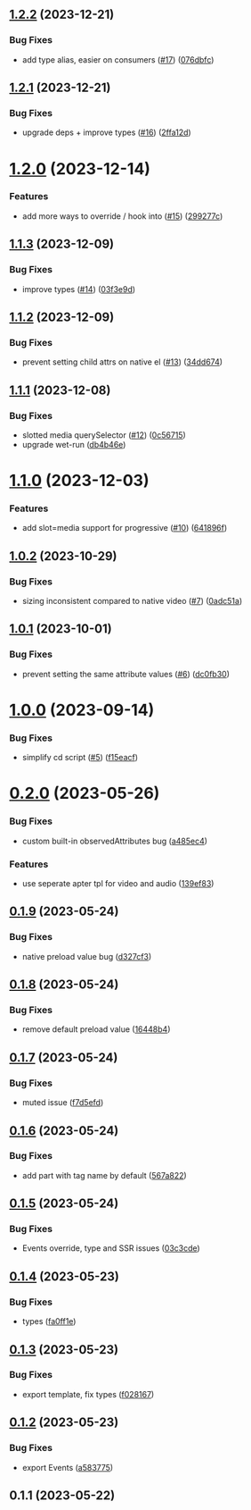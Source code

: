 ## [1.2.2](https://github.com/muxinc/custom-media-element/compare/v1.2.1...v1.2.2) (2023-12-21)


### Bug Fixes

* add type alias, easier on consumers ([#17](https://github.com/muxinc/custom-media-element/issues/17)) ([076dbfc](https://github.com/muxinc/custom-media-element/commit/076dbfc25aad177d005799b054a8aac8c539df1f))



## [1.2.1](https://github.com/muxinc/custom-media-element/compare/v1.2.0...v1.2.1) (2023-12-21)


### Bug Fixes

* upgrade deps + improve types ([#16](https://github.com/muxinc/custom-media-element/issues/16)) ([2ffa12d](https://github.com/muxinc/custom-media-element/commit/2ffa12dd8aa7a096cffc015bdeb6cb00b1cff561))



# [1.2.0](https://github.com/muxinc/custom-media-element/compare/v1.1.3...v1.2.0) (2023-12-14)


### Features

* add more ways to override / hook into  ([#15](https://github.com/muxinc/custom-media-element/issues/15)) ([299277c](https://github.com/muxinc/custom-media-element/commit/299277c4a94b356073e44f0b02838e13d77d208f))



## [1.1.3](https://github.com/muxinc/custom-media-element/compare/v1.1.2...v1.1.3) (2023-12-09)


### Bug Fixes

* improve types ([#14](https://github.com/muxinc/custom-media-element/issues/14)) ([03f3e9d](https://github.com/muxinc/custom-media-element/commit/03f3e9de1665142fd87bbe772630f028ee7d6f97))



## [1.1.2](https://github.com/muxinc/custom-media-element/compare/v1.1.1...v1.1.2) (2023-12-09)


### Bug Fixes

* prevent setting child attrs on native el ([#13](https://github.com/muxinc/custom-media-element/issues/13)) ([34dd674](https://github.com/muxinc/custom-media-element/commit/34dd674459259d870975d998e324354a240eea44))



## [1.1.1](https://github.com/muxinc/custom-media-element/compare/v1.1.0...v1.1.1) (2023-12-08)


### Bug Fixes

* slotted media querySelector ([#12](https://github.com/muxinc/custom-media-element/issues/12)) ([0c56715](https://github.com/muxinc/custom-media-element/commit/0c56715c596e9a91cddb53ed0cdd72577677d16a))
* upgrade wet-run ([db4b46e](https://github.com/muxinc/custom-media-element/commit/db4b46e1ba41c78a17c6f52f8c3bba8ba2f2963c))



# [1.1.0](https://github.com/muxinc/custom-media-element/compare/v1.0.2...v1.1.0) (2023-12-03)


### Features

* add slot=media support for progressive ([#10](https://github.com/muxinc/custom-media-element/issues/10)) ([641896f](https://github.com/muxinc/custom-media-element/commit/641896f8506c3016f5e9ccf10191223a8e3e55fd))



## [1.0.2](https://github.com/muxinc/custom-media-element/compare/v1.0.1...v1.0.2) (2023-10-29)


### Bug Fixes

* sizing inconsistent compared to native video ([#7](https://github.com/muxinc/custom-media-element/issues/7)) ([0adc51a](https://github.com/muxinc/custom-media-element/commit/0adc51a841ed54a2c1dae16bf497f9e290d6aa3a))



## [1.0.1](https://github.com/muxinc/custom-media-element/compare/v1.0.0...v1.0.1) (2023-10-01)


### Bug Fixes

* prevent setting the same attribute values ([#6](https://github.com/muxinc/custom-media-element/issues/6)) ([dc0fb30](https://github.com/muxinc/custom-media-element/commit/dc0fb30b995af324dc0e9579fde8139bc79e1f4a))



# [1.0.0](https://github.com/muxinc/custom-media-element/compare/v0.2.0...v1.0.0) (2023-09-14)


### Bug Fixes

* simplify cd script ([#5](https://github.com/muxinc/custom-media-element/issues/5)) ([f15eacf](https://github.com/muxinc/custom-media-element/commit/f15eacfc0c2856e88015566a534294230410e110))



# [0.2.0](https://github.com/muxinc/custom-media-element/compare/v0.1.9...v0.2.0) (2023-05-26)


### Bug Fixes

* custom built-in observedAttributes bug ([a485ec4](https://github.com/muxinc/custom-media-element/commit/a485ec4e5166085662731e208a9950bd9440fbaf))


### Features

* use seperate apter tpl for video and audio ([139ef83](https://github.com/muxinc/custom-media-element/commit/139ef8332396b94b3c54a5c81a8c9da725e93b57))



## [0.1.9](https://github.com/muxinc/custom-media-element/compare/v0.1.8...v0.1.9) (2023-05-24)


### Bug Fixes

* native preload value bug ([d327cf3](https://github.com/muxinc/custom-media-element/commit/d327cf3584f1d49dbdec0d1d45bac7573345a70b))



## [0.1.8](https://github.com/muxinc/custom-media-element/compare/v0.1.7...v0.1.8) (2023-05-24)


### Bug Fixes

* remove default preload value ([16448b4](https://github.com/muxinc/custom-media-element/commit/16448b4d2c1bd0189008be38a3acc73ded32340f))



## [0.1.7](https://github.com/muxinc/custom-media-element/compare/v0.1.6...v0.1.7) (2023-05-24)


### Bug Fixes

* muted issue ([f7d5efd](https://github.com/muxinc/custom-media-element/commit/f7d5efd323d417af2a72cde98737026b1f9cebd6))



## [0.1.6](https://github.com/muxinc/custom-media-element/compare/v0.1.5...v0.1.6) (2023-05-24)


### Bug Fixes

* add part with tag name by default ([567a822](https://github.com/muxinc/custom-media-element/commit/567a822f00ec9b5819a9fbc434fb1a3da7e90002))



## [0.1.5](https://github.com/muxinc/custom-media-element/compare/v0.1.4...v0.1.5) (2023-05-24)


### Bug Fixes

* Events override, type and SSR issues ([03c3cde](https://github.com/muxinc/custom-media-element/commit/03c3cde38b6fac56012bcf694aeb462ced79a298))



## [0.1.4](https://github.com/muxinc/custom-media-element/compare/v0.1.3...v0.1.4) (2023-05-23)


### Bug Fixes

* types ([fa0ff1e](https://github.com/muxinc/custom-media-element/commit/fa0ff1e807bed9de948b8084c98a0313f5abc5c4))



## [0.1.3](https://github.com/muxinc/custom-media-element/compare/v0.1.2...v0.1.3) (2023-05-23)


### Bug Fixes

* export template, fix types ([f028167](https://github.com/muxinc/custom-media-element/commit/f028167bae3a1cfef4352320a57a3d61b8019517))



## [0.1.2](https://github.com/muxinc/custom-media-element/compare/v0.1.1...v0.1.2) (2023-05-23)


### Bug Fixes

* export Events ([a583775](https://github.com/muxinc/custom-media-element/commit/a583775b97545acbade104d801d9adfb71673581))



## 0.1.1 (2023-05-22)



